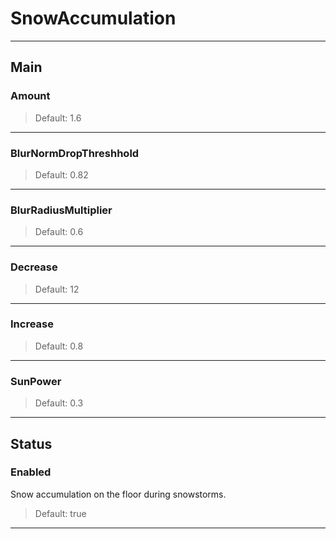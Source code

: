 # SnowAccumulation

---

## Main

### Amount

>Default: 1.6

---

### BlurNormDropThreshhold

>Default: 0.82

---

### BlurRadiusMultiplier

>Default: 0.6

---

### Decrease

>Default: 12

---

### Increase

>Default: 0.8

---

### SunPower

>Default: 0.3

---

## Status

### Enabled

 Snow accumulation on the floor during snowstorms.

>Default: true

---
